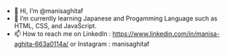 - 👋 Hi, I’m @manisaghitaf
- 🌱 I’m currently learning Japanese and Progamming Language such as HTML, CSS, and JavaScript.
- 📫 How to reach me on LinkedIn : https://www.linkedin.com/in/manisa-aghita-663a0114a/ or Instagram : manisaghitaf

<!---
manisaghitaf/manisaghitaf is a ✨ special ✨ repository because its `README.md` (this file) appears on your GitHub profile.
You can click the Preview link to take a look at your changes.
--->
